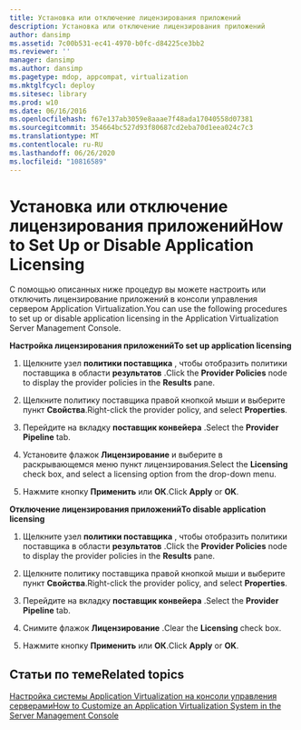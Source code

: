 ```yaml
---
title: Установка или отключение лицензирования приложений
description: Установка или отключение лицензирования приложений
author: dansimp
ms.assetid: 7c00b531-ec41-4970-b0fc-d84225ce3bb2
ms.reviewer: ''
manager: dansimp
ms.author: dansimp
ms.pagetype: mdop, appcompat, virtualization
ms.mktglfcycl: deploy
ms.sitesec: library
ms.prod: w10
ms.date: 06/16/2016
ms.openlocfilehash: f67e137ab3059e8aaae7f48ada17040558d07381
ms.sourcegitcommit: 354664bc527d93f80687cd2eba70d1eea024c7c3
ms.translationtype: MT
ms.contentlocale: ru-RU
ms.lasthandoff: 06/26/2020
ms.locfileid: "10816589"
---
```

# <span data-ttu-id="10dbf-103">Установка или отключение лицензирования приложений</span><span class="sxs-lookup"><span data-stu-id="10dbf-103">How to Set Up or Disable Application Licensing</span></span>


<span data-ttu-id="10dbf-104">С помощью описанных ниже процедур вы можете настроить или отключить лицензирование приложений в консоли управления сервером Application Virtualization.</span><span class="sxs-lookup"><span data-stu-id="10dbf-104">You can use the following procedures to set up or disable application licensing in the Application Virtualization Server Management Console.</span></span>

**<span data-ttu-id="10dbf-105">Настройка лицензирования приложений</span><span class="sxs-lookup"><span data-stu-id="10dbf-105">To set up application licensing</span></span>**

1.  <span data-ttu-id="10dbf-106">Щелкните узел **политики поставщика** , чтобы отобразить политики поставщика в области **результатов** .</span><span class="sxs-lookup"><span data-stu-id="10dbf-106">Click the **Provider Policies** node to display the provider policies in the **Results** pane.</span></span>

2.  <span data-ttu-id="10dbf-107">Щелкните политику поставщика правой кнопкой мыши и выберите пункт **Свойства**.</span><span class="sxs-lookup"><span data-stu-id="10dbf-107">Right-click the provider policy, and select **Properties**.</span></span>

3.  <span data-ttu-id="10dbf-108">Перейдите на вкладку **поставщик конвейера** .</span><span class="sxs-lookup"><span data-stu-id="10dbf-108">Select the **Provider Pipeline** tab.</span></span>

4.  <span data-ttu-id="10dbf-109">Установите флажок **Лицензирование** и выберите в раскрывающемся меню пункт лицензирования.</span><span class="sxs-lookup"><span data-stu-id="10dbf-109">Select the **Licensing** check box, and select a licensing option from the drop-down menu.</span></span>

5.  <span data-ttu-id="10dbf-110">Нажмите кнопку **Применить** или **ОК**.</span><span class="sxs-lookup"><span data-stu-id="10dbf-110">Click **Apply** or **OK**.</span></span>

**<span data-ttu-id="10dbf-111">Отключение лицензирования приложений</span><span class="sxs-lookup"><span data-stu-id="10dbf-111">To disable application licensing</span></span>**

1.  <span data-ttu-id="10dbf-112">Щелкните узел **политики поставщика** , чтобы отобразить политики поставщика в области **результатов** .</span><span class="sxs-lookup"><span data-stu-id="10dbf-112">Click the **Provider Policies** node to display the provider policies in the **Results** pane.</span></span>

2.  <span data-ttu-id="10dbf-113">Щелкните политику поставщика правой кнопкой мыши и выберите пункт **Свойства**.</span><span class="sxs-lookup"><span data-stu-id="10dbf-113">Right-click the provider policy, and select **Properties**.</span></span>

3.  <span data-ttu-id="10dbf-114">Перейдите на вкладку **поставщик конвейера** .</span><span class="sxs-lookup"><span data-stu-id="10dbf-114">Select the **Provider Pipeline** tab.</span></span>

4.  <span data-ttu-id="10dbf-115">Снимите флажок **Лицензирование** .</span><span class="sxs-lookup"><span data-stu-id="10dbf-115">Clear the **Licensing** check box.</span></span>

5.  <span data-ttu-id="10dbf-116">Нажмите кнопку **Применить** или **ОК**.</span><span class="sxs-lookup"><span data-stu-id="10dbf-116">Click **Apply** or **OK**.</span></span>

## <span data-ttu-id="10dbf-117">Статьи по теме</span><span class="sxs-lookup"><span data-stu-id="10dbf-117">Related topics</span></span>


[<span data-ttu-id="10dbf-118">Настройка системы Application Virtualization на консоли управления серверами</span><span class="sxs-lookup"><span data-stu-id="10dbf-118">How to Customize an Application Virtualization System in the Server Management Console</span></span>](how-to-customize-an-application-virtualization-system-in-the-server-management-console.md)

 

 





